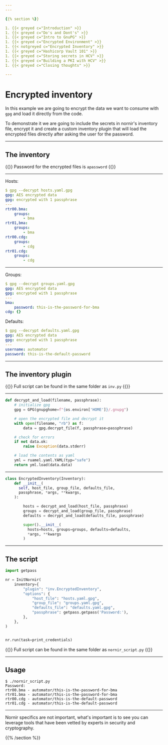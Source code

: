 ```yaml
---
---

{{% section %}}

1. {{< greyed c="Introduction" >}}
1. {{< greyed c="Do's and Dont's" >}}
1. {{< greyed c="Intro to GnuPG" >}}
1. {{< greyed c="Encrypted Environment" >}}
1. {{< notgreyed c="Encrypted Inventory" >}}
1. {{< greyed c="Hashicorp Vault 101" >}}
1. {{< greyed c="Storing secrets in HCV" >}}
1. {{< greyed c="Building a PKI with HCV" >}}
1. {{< greyed c="Closing thoughts" >}}

---
```


# Encrypted inventory

In this example we are going to encrypt the data we want to consume with ``gpg`` and load it directly from the code.

To demonstrate it we are going to include the secrets in nornir's inventory file, encrypt it and create a custom inventory plugin that will load the encrypted files directly after asking the user for the password.

---

## The inventory

{{<box class="bs-callout bs-callout-info">}}
Password for the encrypted files is <code>apassword</code>
{{</box>}}

---

Hosts:

``` yaml
$ gpg --decrypt hosts.yaml.gpg
gpg: AES encrypted data
gpg: encrypted with 1 passphrase
---
rtr00.bma:
    groups:
        - bma
rtr01,bma:
    groups:
        - bma
rtr00.cdg:
    groups:
        - cdg
rtr01.cdg:
    groups:
        - cdg
```

---

Groups:
``` yaml
$ gpg --decrypt groups.yaml.gpg
gpg: AES encrypted data
gpg: encrypted with 1 passphrase
---
bma:
    password: this-is-the-password-for-bma
cdg: {}
```

Defaults:
``` yaml
$ gpg --decrypt defaults.yaml.gpg
gpg: AES encrypted data
gpg: encrypted with 1 passphrase
---
username: automator
password: this-is-the-default-password
```

---

## The inventory plugin

{{<box class="bs-callout bs-callout-info">}}
Full script can be found in the same folder as <code>inv.py</code>
{{</box>}}

---

``` python
def decrypt_and_load(filename, passphrase):
    # initialize gpg
    gpg = GPG(gnupghome=f"{os.environ['HOME']}/.gnupg")

    # open the encrypted file and decrypt it
    with open(filename, "rb") as f:
        data = gpg.decrypt_file(f, passphrase=passphrase)

    # check for errors
    if not data.ok:
        raise Exception(data.stderr)

    # load the contents as yaml
    yml = ruamel.yaml.YAML(typ="safe")
    return yml.load(data.data)

```

---

``` python
class EncryptedInventory(Inventory):
    def __init__(
      self, host_file, group_file, defaults_file,
      passphrase, *args, **kwargs,
    ):

        hosts = decrypt_and_load(host_file, passphrase)
        groups = decrypt_and_load(group_file, passphrase)
        defaults = decrypt_and_load(defaults_file, passphrase)

        super().__init__(
          hosts=hosts, groups=groups, defaults=defaults,
          *args, **kwargs
        )
```

---

## The script

``` python
import getpass

nr = InitNornir(
    inventory={
        "plugin": "inv.EncryptedInventory",
        "options": {
            "host_file": "hosts.yaml.gpg",
            "group_file": "groups.yaml.gpg",
            "defaults_file": "defaults.yaml.gpg",
            "passphrase": getpass.getpass('Password:'),
        },
    },
)


nr.run(task=print_credentials)
```

{{<box class="bs-callout bs-callout-info">}}
Full script can be found in the same folder as <code>nornir_script.py</code>
{{</box>}}

---

## Usage

``` shell
$ ./nornir_script.py
Password:
rtr00.bma - automator/this-is-the-password-for-bma
rtr01.bma - automator/this-is-the-password-for-bma
rtr00.cdg - automator/this-is-the-default-password
rtr01.cdg - automator/this-is-the-default-password
```

---

Nornir specifics are not important, what's important is to see you can leverage tools that have been vetted by experts in security and cryptography.


{{% /section %}}
